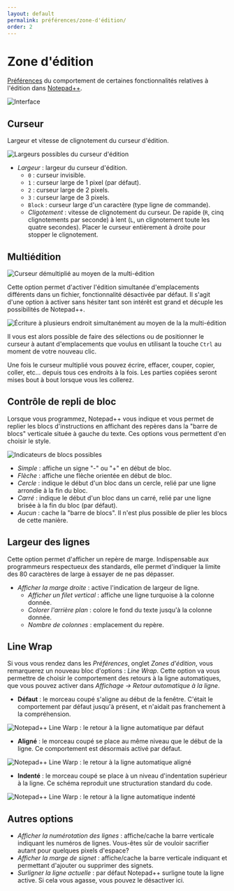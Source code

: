 ```yaml
---
layout: default
permalink: préférences/zone-d'édition/
order: 2
---
```

# Zone d'édition

[Préférences](préférences.md) du comportement de certaines fonctionnalités relatives à l'édition dans [Notepad++](notepad++.md).

![Interface](/assets/img/preferences/02_editing.png)

## Curseur

Largeur et vitesse de clignotement du curseur d'édition.

![Largeurs possibles du curseur d'édition](/assets/img/preferences/npp_cursor_width.png)

- *Largeur* : largeur du curseur d'édition.
  - `0` : curseur invisible.
  - `1` : curseur large de 1 pixel (par défaut).
  - `2` : curseur large de 2 pixels.
  - `3` : curseur large de 3 pixels.
  - `Block` : curseur large d'un caractère (type ligne de commande).
  - *Cligotement* : vitesse de clignotement du curseur. De rapide (`R`, cinq clignotements par seconde) à lent (`L`, un clignotement toute les quatre secondes). Placer le curseur entièrement à droite pour stopper le clignotement.

## Multiédition

![Curseur démultiplié au moyen de la multi-édition](/assets/img/preferences/npp_multiedition_1.png)

Cette option permet d'activer l'édition simultanée d'emplacements différents dans un fichier, fonctionnalité désactivée par défaut. Il s'agit d'une option à activer sans hésiter tant son intérêt est grand et décuple les possibilités de Notepad++.

![Écriture à plusieurs endroit simultanément au moyen de la la multi-édition](/assets/img/preferences/npp_multiedition_3.png)

Il vous est alors possible de faire des sélections ou de positionner le curseur à autant d'emplacements que voulus en utilisant la touche `Ctrl` au moment de votre nouveau clic.

Une fois le curseur multiplié vous pouvez écrire, effacer, couper, copier, coller, etc... depuis tous ces endroits à la fois. Les parties copiées seront mises bout à bout lorsque vous les collerez.

## Contrôle de repli de bloc

Lorsque vous programmez, Notepad++ vous indique et vous permet de replier les blocs d'instructions en affichant des repères dans la "barre de blocs" verticale située à gauche du texte. Ces options vous permettent d'en choisir le style.

![Indicateurs de blocs possibles](/assets/img/preferences/npp_folding_icons.png)

- *Simple* : affiche un signe "-" ou "+" en début de bloc.
- *Flèche* : affiche une flèche orientée en début de bloc.
- *Cercle* : indique le début d'un bloc dans un cercle, relié par une ligne arrondie à la fin du bloc.
- *Carré* : indique le début d'un bloc dans un carré, relié par une ligne brisée à la fin du bloc (par défaut).
- *Aucun* : cache la "barre de blocs". Il n'est plus possible de plier les blocs de cette manière.

## Largeur des lignes

Cette option permet d'afficher un repère de marge. Indispensable aux programmeurs respectueux des standards, elle permet d'indiquer la limite des 80 caractères de large à essayer de ne pas dépasser.

- *Afficher la marge droite* : active l'indication de largeur de ligne.
  - *Afficher un filet vertical* : affiche une ligne turquoise à la colonne donnée.
  - *Colorer l'arrière plan* : colore le fond du texte jusqu'à la colonne donnée.
  - *Nombre de colonnes* : emplacement du repère.

## Line Wrap

Si vous vous rendez dans les *Préférences*, onglet *Zones d'édition*, vous remarquerez un nouveau bloc d'options : *Line Wrap*. Cette option va vous permettre de choisir le comportement des retours à la ligne automatiques, que vous pouvez activer dans *Affichage -> Retour automatique à la ligne*.

- **Défaut** : le morceau coupé s'aligne au début de la fenêtre. C'était le comportement par défaut jusqu'à présent, et n'aidait pas franchement à la compréhension.

![Notepad++ Line Warp : le retour à la ligne automatique par **défaut**](/assets/img/preferences/npp_linewarp_default.png)

- **Aligné** : le morceau coupé se place au même niveau que le début de la ligne. Ce comportement est désormais activé par défaut.

![Notepad++ Line Warp : le retour à la ligne automatique **aligné**](/assets/img/preferences/npp_linewarp_aligned.png)

- **Indenté** : le morceau coupé se place à un niveau d'indentation supérieur à la ligne. Ce schéma reproduit une structuration standard du code.

![Notepad++ Line Warp : le retour à la ligne automatique **indenté**](/assets/img/preferences/npp_linewarp_indented.png)

## Autres options

- *Afficher la numérotation des lignes* : affiche/cache la barre verticale indiquant les numéros de lignes. Vous-êtes sûr de vouloir sacrifier autant pour quelques pixels d'espace?
- *Afficher la marge de signet* : affiche/cache la barre verticale indiquant et permettant d'ajouter ou supprimer des signets.
- *Surligner la ligne actuelle* : par défaut Notepad++ surligne toute la ligne active. Si cela vous agasse, vous pouvez le désactiver ici.
